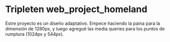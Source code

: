 # Tripleten web_project_homeland

Estre proyecto es un diseño adaptativo.
Empece haciendo la paina para la dimensión de 1280px, y luego agregué las media queries para los puntos de rumptura (1024px y 544px).
